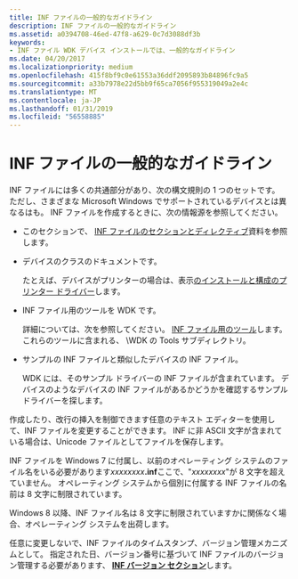 ```yaml
---
title: INF ファイルの一般的なガイドライン
description: INF ファイルの一般的なガイドライン
ms.assetid: a0394708-46ed-47f8-a629-0c7d3088df3b
keywords:
- INF ファイル WDK デバイス インストールでは、一般的なガイドライン
ms.date: 04/20/2017
ms.localizationpriority: medium
ms.openlocfilehash: 415f8bf9c0e61553a36ddf2095893b84896fc9a5
ms.sourcegitcommit: a33b7978e22d5bb9f65ca7056f955319049a2e4c
ms.translationtype: MT
ms.contentlocale: ja-JP
ms.lasthandoff: 01/31/2019
ms.locfileid: "56558885"
---
```

# <a name="general-guidelines-for-inf-files"></a>INF ファイルの一般的なガイドライン





INF ファイルには多くの共通部分があり、次の構文規則の 1 つのセットです。 ただし、さまざまな Microsoft Windows でサポートされているデバイスとは異なるはも。 INF ファイルを作成するときに、次の情報源を参照してください。

-   このセクションで、 [INF ファイルのセクションとディレクティブ](inf-file-sections-and-directives.md)資料を参照します。

-   デバイスのクラスのドキュメントです。

    たとえば、デバイスがプリンターの場合は、表示[のインストールと構成のプリンター ドライバー](https://msdn.microsoft.com/library/windows/hardware/ff551648)します。

-   INF ファイル用のツールを WDK です。

    詳細については、次を参照してください。 [INF ファイル用のツール](https://msdn.microsoft.com/library/windows/hardware/ff552956)します。 これらのツールに含まれる、 \\WDK の Tools サブディレクトリ。

-   サンプルの INF ファイルと類似したデバイスの INF ファイル。

    WDK には、そのサンプル ドライバーの INF ファイルが含まれています。 デバイスのようなデバイスの INF ファイルがあるかどうかを確認するサンプル ドライバーを探します。

作成したり、改行の挿入を制御できます任意のテキスト エディターを使用して、INF ファイルを変更することができます。 INF に非 ASCII 文字が含まれている場合は、Unicode ファイルとしてファイルを保存します。

INF ファイルを Windows 7 に付属し、以前のオペレーティング システムのファイル名をいる必要があります<em>xxxxxxxx</em>**.inf**ここで、"*xxxxxxxx*"が 8 文字を超えていません。 オペレーティング システムから個別に付属する INF ファイルの名前は 8 文字に制限されています。

Windows 8 以降、INF ファイル名は 8 文字に制限されていますかに関係なく場合、オペレーティング システムを出荷します。

任意に変更しないで、INF ファイルのタイムスタンプ、バージョン管理メカニズムとして。 指定された日、バージョン番号に基づいて INF ファイルのバージョン管理する必要があります、 [ **INF バージョン セクション**](inf-version-section.md)します。

 

 





